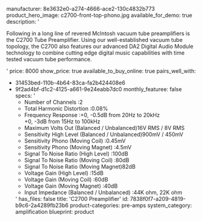 manufacturer: 8e3632e0-a274-4666-ace2-130c4832b773
product_hero_image: c2700-front-top-phono.jpg
available_for_demo: true
description: '<p>Following in a long line of revered McIntosh vacuum tube preamplifiers is the C2700 Tube Preamplifier. Using our well-established vacuum tube topology, the C2700 also features our advanced DA2 Digital Audio Module technology to combine cutting edge digital music capabilities with time tested vacuum tube performance.</p>'
price: 8000
show_price: true
available_to_buy_online: true
pairs_well_with:
  - 31453bed-110b-4b64-83ca-fa2b424408e6
  - 9f2ad4bf-d1c2-4125-a661-9e24eabb7dc0
monthly_featuree: false
specs: '<ul><li>Number of Channels :2</li><li>Total Harmonic Distortion :0.08%</li><li>Frequency Response :+0, -0.5dB from 20Hz to 20kHz<br>+0, -3dB from 15Hz to 100kHz</li><li>Maximum Volts Out (Balanced / Unbalanced)16V RMS / 8V RMS</li><li>Sensitivity High Level (Balanced / Unbalanced)900mV / 450mV</li><li>Sensitivity Phono (Moving Coil) :0.45mV</li><li>Sensitivity Phono (Moving Magnet) :4.5mV</li><li>Signal To Noise Ratio (High Level) :100dB</li><li>Signal To Noise Ratio (Moving Coil) :80dB</li><li>Signal To Noise Ratio (Moving Magnet)82dB</li><li>Voltage Gain (High Level) :15dB</li><li>Voltage Gain (Moving Coil) :60dB</li><li>Voltage Gain (Moving Magnet) :40dB</li><li>Input Impedance (Balanced / Unbalanced) :44K ohm, 22K ohm</li></ul>'
has_files: false
title: 'C2700 Preamplifier'
id: 7838f0f7-a209-4819-b9c6-2a4289fb23b6
product-categories: pre-amps
system_category: amplification
blueprint: product
